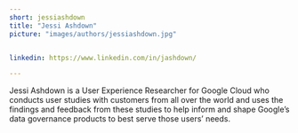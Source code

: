 ```yaml
---
short: jessiashdown
title: "Jessi Ashdown"
picture: "images/authors/jessiashdown.jpg"


linkedin: https://www.linkedin.com/in/jashdown/

---
```


Jessi Ashdown is a User Experience Researcher for Google Cloud who conducts user studies with customers from all over the world and uses the findings and feedback from these studies to help inform and shape Google’s data governance products to best serve those users’ needs.